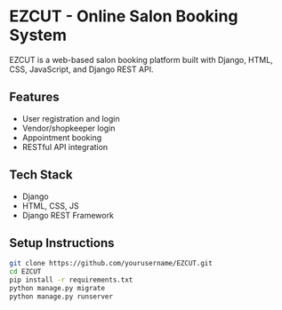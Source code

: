 # EZCUT - Online Salon Booking System

EZCUT is a web-based salon booking platform built with Django, HTML, CSS, JavaScript, and Django REST API.

## Features
- User registration and login
- Vendor/shopkeeper login
- Appointment booking
- RESTful API integration

## Tech Stack
- Django
- HTML, CSS, JS
- Django REST Framework

## Setup Instructions
```bash
git clone https://github.com/yourusername/EZCUT.git
cd EZCUT
pip install -r requirements.txt
python manage.py migrate
python manage.py runserver
